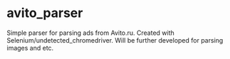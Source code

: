# avito_parser
Simple parser for parsing ads from Avito.ru. 
Created with Selenium/undetected_chromedriver. Will be further developed for parsing images and etc.


